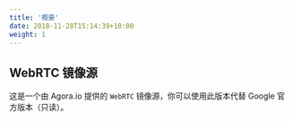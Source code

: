 ```yaml
---
title: '概要'
date: 2018-11-28T15:14:39+10:00
weight: 1
---
```


## WebRTC 镜像源

这是一个由 Agora.io 提供的 `WebRTC` 镜像源，你可以使用此版本代替 Google 官方版本（只读）。
